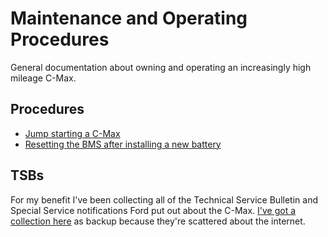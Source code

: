 # Maintenance and Operating Procedures

General documentation about owning and operating an increasingly high mileage C-Max.

## Procedures

* [Jump starting a C-Max](./procedures/battery_jump_start.md)
* [Resetting the BMS after installing a new battery](./procedures/bms_battery_age_reset.md)

## TSBs

For my benefit I've been collecting all of the Technical Service Bulletin and Special Service notifications Ford put out about the C-Max. [I've got a collection here](./tsbs/README.md) as backup because they're scattered about the internet.
